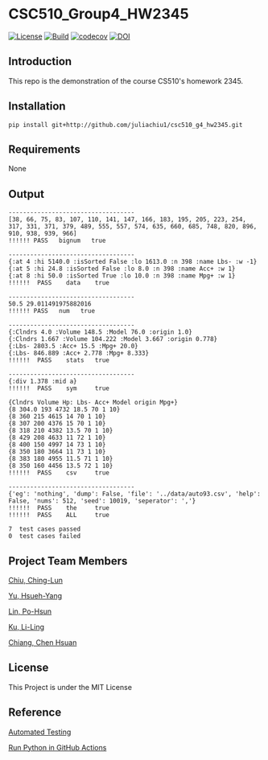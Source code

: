 # CSC510_Group4_HW2345
<a href="https://github.com/juliachiu1/csc510_g4_hw2345/blob/main/LICENSE"><img 
alt="License" src="https://img.shields.io/badge/license-MIT-green"></a>
[![Build](https://github.com/juliachiu1/csc510_g4_hw2345/actions/workflows/test.yml/badge.svg?branch=juliachiu1-patch-2)](https://github.com/juliachiu1/csc510_g4_hw2345/actions/workflows/test.yml)
[![codecov](https://codecov.io/gh/juliachiu1/csc510_g4_hw2345/branch/main/graph/badge.svg?token=Q0PYFGMI1G)](https://codecov.io/gh/juliachiu1/csc510_g4_hw2345)
[![DOI](https://zenodo.org/badge/532101884.svg)](https://zenodo.org/badge/latestdoi/532101884)

## Introduction
This repo is the demonstration of the course CS510's homework 2345.

## Installation
```
pip install git+http://github.com/juliachiu1/csc510_g4_hw2345.git
```
## Requirements
None

## Output
```
-----------------------------------
[38, 66, 75, 83, 107, 110, 141, 147, 166, 183, 195, 205, 223, 254, 317, 331, 371, 379, 489, 555, 557, 574, 635, 660, 685, 748, 820, 896, 910, 938, 939, 966]
!!!!!! PASS   bignum   true
 
-----------------------------------
{:at 4 :hi 5140.0 :isSorted False :lo 1613.0 :n 398 :name Lbs- :w -1}
{:at 5 :hi 24.8 :isSorted False :lo 8.0 :n 398 :name Acc+ :w 1}
{:at 8 :hi 50.0 :isSorted True :lo 10.0 :n 398 :name Mpg+ :w 1}
!!!!!!  PASS    data    true

-----------------------------------
50.5 29.011491975882016
!!!!!! PASS   num   true
 
-----------------------------------
{:Clndrs 4.0 :Volume 148.5 :Model 76.0 :origin 1.0}
{:Clndrs 1.667 :Volume 104.222 :Model 3.667 :origin 0.778}
{:Lbs- 2803.5 :Acc+ 15.5 :Mpg+ 20.0}
{:Lbs- 846.889 :Acc+ 2.778 :Mpg+ 8.333}
!!!!!!  PASS    stats   true

-----------------------------------
{:div 1.378 :mid a}
!!!!!!  PASS    sym     true

{Clndrs Volume Hp: Lbs- Acc+ Model origin Mpg+}
{8 304.0 193 4732 18.5 70 1 10}
{8 360 215 4615 14 70 1 10}
{8 307 200 4376 15 70 1 10}
{8 318 210 4382 13.5 70 1 10}
{8 429 208 4633 11 72 1 10}
{8 400 150 4997 14 73 1 10}
{8 350 180 3664 11 73 1 10}
{8 383 180 4955 11.5 71 1 10}
{8 350 160 4456 13.5 72 1 10}
!!!!!!  PASS    csv     true

-----------------------------------
{'eg': 'nothing', 'dump': False, 'file': '../data/auto93.csv', 'help': False, 'nums': 512, 'seed': 10019, 'seperator': ','}
!!!!!!  PASS    the     true
!!!!!!  PASS    ALL     true

7  test cases passed
0  test cases failed
```

## Project Team Members
[Chiu, Ching-Lun](https://github.com/juliachiu1)

[Yu, Hsueh-Yang](https://github.com/Hsueh-YANG)

[Lin, Po-Hsun](https://github.com/123standup)

[Ku, Li-Ling](https://github.com/Chloe-Ku)

[Chiang, Chen Hsuan](https://github.com/jackson910210)

## License
This Project is under the MIT License

## Reference
[Automated Testing](https://coderefinery.github.io/testing/continuous-integration/)

[Run Python in GitHub Actions](https://www.youtube.com/watch?v=o2o_xF6NhD0)

